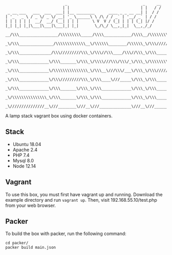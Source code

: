 ```
                          _                                 _     __
                         | |                               | |   / /
 _ __ ___   ___  ___  ___| |__ ________      ____ _ _ __ __| |  / / 
| '_ ` _ \ / _ \/ _ \/ __| '_ \______\ \ /\ / / _` | '__/ _` | / /  
| | | | | |  __/  __/ (__| | | |      \ V  V / (_| | | | (_| |/ /   
|_| |_| |_|\___|\___|\___|_| |_|       \_/\_/ \__,_|_|  \__,_/_/    

__/\\\_________________/\\\\\\\\\_____/\\\\____________/\\\\__/\\\\\\\\\\\\\___        
 _\/\\\_______________/\\\\\\\\\\\\\__\/\\\\\\________/\\\\\\_\/\\\/////////\\\_       
  _\/\\\______________/\\\/////////\\\_\/\\\//\\\____/\\\//\\\_\/\\\_______\/\\\_      
   _\/\\\_____________\/\\\_______\/\\\_\/\\\\///\\\/\\\/_\/\\\_\/\\\\\\\\\\\\\/__     
    _\/\\\_____________\/\\\\\\\\\\\\\\\_\/\\\__\///\\\/___\/\\\_\/\\\/////////____    
     _\/\\\_____________\/\\\/////////\\\_\/\\\____\///_____\/\\\_\/\\\_____________   
      _\/\\\_____________\/\\\_______\/\\\_\/\\\_____________\/\\\_\/\\\_____________  
       _\/\\\\\\\\\\\\\\\_\/\\\_______\/\\\_\/\\\_____________\/\\\_\/\\\_____________ 
        _\///////////////__\///________\///__\///______________\///__\///______________

```

A lamp stack vagrant box using docker containers.

## Stack

* Ubuntu 18.04
* Apache 2.4
* PHP 7.4
* Mysql 8.0
* Node 12.14

## Vagrant

To use this box, you must first have vagrant up and running. Download the example directory and run `vagrant up`. Then, visit 192.168.55.10/test.php from your web browser.

## Packer

To build the box with packer, run the following command:

```
cd packer/
packer build main.json
```
